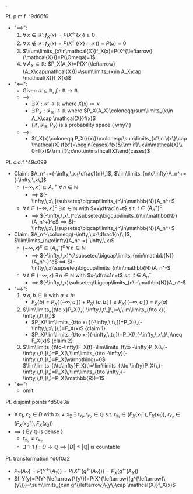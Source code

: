 .

Pf. p.m.f. ^9d66f6
- "$\implies$":
	1. $\forall\,x\in\mathcal{X}$: $f_X(x)=P(X^{\leftarrow}\{x\})\geq 0$
	2. $\forall\,x\not\in\mathcal{X}$: $f_X(x)=P(X^{\leftarrow}(\{x\}\cap\mathcal{X}))=P(\varnothing)=0$
	3. $\sum\limits_{x\in\mathcal{X}}f_X(x)=P(X^{\leftarrow}(\mathcal{X}))=P(\Omega)=1$
	4. $\forall\,A_X\subseteq\mathbb{R}$: $P_X(A_X)=P(X^{\leftarrow}(A_X\cap\mathcal{X}))=\sum\limits_{x\in A_X\cap \mathcal{X}}f_X(x)$
- "$\impliedby$":
	- Given $\mathcal{X}\subseteq\mathbb{R}$, $f:\mathbb{R}\to \mathbb{R}$
	- $\implies$
		- $\exists\,X:\mathcal{X}\to\mathbb{R}$  where  $X(x)\coloneqq x$
		- $\exists\,P_X:\mathcal{F}_\mathbb{R}\to\mathbb{R}$  where  $P_X(A_X)\coloneqq\sum\limits_{x\in A_X\cap \mathcal{X}}f(x)$  
		- $(\mathcal{X},\,\mathcal{F}_\mathbb{R},\,P_X)$ is a probability space ( why? )
	- $\implies$
		- $f_X(x)\coloneqq P_X(\{x\})\coloneqq\sum\limits_{x'\in \{x\}\cap \mathcal{X}}f(x')=\begin{cases}f(x)&{\rm if}\;x\in\mathcal{X}\\ 0=f(x)&{\rm if}\;x\not\in\mathcal{X}\end{cases}$

Pf. c.d.f ^49c099
- Claim: $A_n^+=(-\infty,\,x+\dfrac1{n}\,]$,  $\lim\limits_{n\to\infty}A_n^+=(-\infty,\,x\,]$
	- $(-\infty,\,x\,]\subseteq A_n^+$  $\forall\,n\in\mathbb{N}$
		- $\implies$ $(-\infty,\,x\,]\subseteq\bigcap\limits_{n\in\mathbb{N}}A_n^+$
	- $\forall\,t\in(-\infty,\,x\,]^c$  $\exists\,n\in\mathbb{N}$  with  $x+\dfrac1n=t$  s.t. $t\in (A_n^+)^c$
		- $\implies$ $(-\infty,\,x\,]^c\subseteq\bigcup\limits_{n\in\mathbb{N}}(A_n^+)^c$ $\implies$ $(-\infty,\,x\,]\supseteq\bigcap\limits_{n\in\mathbb{N}}A_n^+$
- Claim: $A_n^-\coloneqq(-\infty,\,x-\dfrac1{n}\,]$,  $\lim\limits_{n\to\infty}A_n^-=(-\infty,\,x)$
	- $(-\infty,\,x)^c\subseteq (A_n^-)^c$  $\forall\,n\in\mathbb{N}$
		- $\implies$ $(-\infty,\,x)^c\subseteq\bigcap\limits_{n\in\mathbb{N}}(A_n^-)^c$ $\implies$ $(-\infty,\,x)\supseteq\bigcup\limits_{n\in\mathbb{N}}A_n^-$
	- $\forall\,t\in(-\infty,\,x)$  $\exists\,n\in\mathbb{N}$  with  $x-\dfrac1n=t$  s.t. $t\in A_n^-$
		- $\implies$ $(-\infty,\,x)\subseteq\bigcup\limits_{n\in\mathbb{N}}A_n^-$
- "$\implies$":
	1. $\forall\,a,\,b\in\mathbb{R}$  with  $a<b$:
		- $F_X(b)=P_X(\,(-\infty,\,a\,]\,)+P_X(\,(a,\,b\,]\,)\geq P_X(\,(-\infty,\,a\,]\,)=F_X(a)$
	2. $\lim\limits_{t\to x}P_X(\,(-\infty,\,t\,]\,)=\,\lim\limits_{t\to x}(-\infty,\,t\,]\,)$
		- $P_X(\lim\limits_{t\to x+}(-\infty,\,t\,])=P_X(\,(-\infty,\,x\,]\,)=F_X(x)$  {claim 1}
		- $P_X(\lim\limits_{t\to x-}(-\infty,\,t\,])=P_X(\,(-\infty,\,x\,)\,)\neq F_X(x)$  {claim 2}
	3. $\lim\limits_{t\to-\infty}F_X(t)=\lim\limits_{t\to -\infty}P_X(\,(-\infty,\,t\,]\,)=P_X(\,\lim\limits_{t\to -\infty}(-\infty,\,t\,]\,)=P_X(\varnothing)=0$
	   $\lim\limits_{t\to\infty}F_X(t)=\lim\limits_{t\to \infty}P_X(\,(-\infty,\,t\,]\,)=P_X(\,\lim\limits_{t\to \infty}(-\infty,\,t\,]\,)=P_X(\mathbb{R})=1$
- "$\impliedby$":
	- omit

Pf. disjoint points ^d50e3a
- $\forall\,x_1,\,x_2\in D$  with  $x_1\neq x_2$
  $\exists\,r_{x_1},\,r_{x_2}\in\mathbb{Q}$  s.t.  $r_{x_1}\in (F_X(x_1^-),\,F_X(x_1))$,  $r_{x_2}\in (F_X(x_2^-),\,F_X(x_2))$
- $\implies$                                          { By $\mathbb{Q}$ is dense }
	- $r_{x_2}\neq r_{x_2}$
	- $\exists$ 1-1 $f:D\to\mathbb{Q}$ $\implies$ $|D|\leq|\mathbb{Q}|$ is countable

Pf. transformation ^d0f0a2
- $P_Y(A_Y)=P(Y^{\leftarrow}(A_Y))=P(X^{\leftarrow}(g^{\leftarrow}(A_Y)))=P_X(g^{\leftarrow}(A_Y))$
- $f_Y(y)=P(Y^{\leftarrow}\{y\})=P(X^{\leftarrow}(g^{\leftarrow}\{y\}))=\sum\limits_{x\in g^{\leftarrow}\{y\}\cap \mathcal{X}}f_X(x)$ 